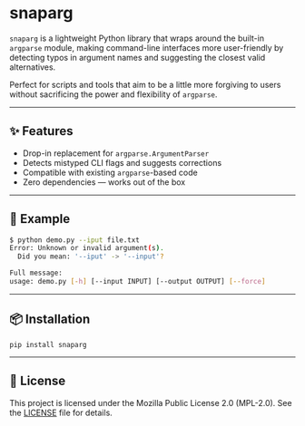 # snaparg

`snaparg` is a lightweight Python library that wraps around the built-in `argparse` module, making command-line interfaces more user-friendly by detecting typos in argument names and suggesting the closest valid alternatives.

Perfect for scripts and tools that aim to be a little more forgiving to users without sacrificing the power and flexibility of `argparse`.

---

## ✨ Features

- Drop-in replacement for `argparse.ArgumentParser`
- Detects mistyped CLI flags and suggests corrections
- Compatible with existing `argparse`-based code
- Zero dependencies — works out of the box

---

## 🔧 Example

```bash
$ python demo.py --iput file.txt
Error: Unknown or invalid argument(s).
  Did you mean: '--iput' -> '--input'?

Full message:
usage: demo.py [-h] [--input INPUT] [--output OUTPUT] [--force]
```

---

## 📦 Installation

```pip install snaparg```

---

## 📄 License

This project is licensed under the Mozilla Public License 2.0 (MPL-2.0).
See the [LICENSE](LICENSE) file for details.
